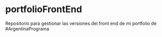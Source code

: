 # portfolioFrontEnd
Repositorio para gestionar las versiones del front end de mi portfolio de #ArgentinaPrograma
